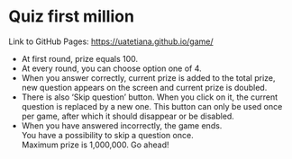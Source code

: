 # Quiz first million

Link to GitHub Pages: https://uatetiana.github.io/game/  
-	At first round, prize equals 100.  
-	At every round, you can choose option one of 4.  
-	When you answer correctly, current prize is added to the total prize, new question appears on the screen and current prize is doubled.  
-	There is also ‘Skip question’ button. When you click on it, the current question is replaced by a new one. This button can only be used once per game, after which it should disappear or be disabled.  
-	When you have answered incorrectly, the game ends.  
You have a possibility to skip a question once.   
Maximum prize is 1,000,000. Go ahead!  
